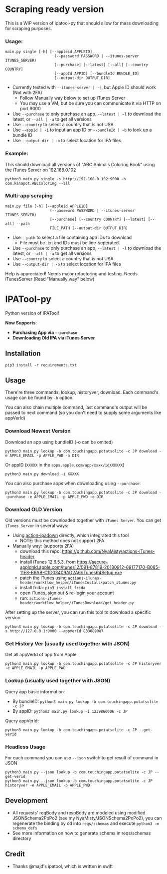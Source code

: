 # Scraping ready version
This is a WIP version of ipatool-py that should allow for mass downloading for scraping purposes.

### Usage:
```
main.py single [-h] [--appleid APPLEID]
                      (--password PASSWORD | --itunes-server ITUNES_SERVER)
                      [--purchase] [--latest] [--all] [--country COUNTRY]
                      [--appId APPID] [--bundleId BUNDLE_ID]
                      [--output-dir OUTPUT_DIR]
```

- Currently tested with `--itunes-server | -s`, but Apple ID should work (Not with 2FA)
	- Follow Manually way below to set up iTunes Server
	- You may use a VM, but be sure you can communicate it via HTTP on port 9000
- Use `--purchase` to only purchase an app, `--latest | -l` to download the latest, or `--all | -a` to get all versions
- Use `--country` to select a country that is not USA
- Use `--appId | -i` to input an app ID or `--bundleId | -b` to look up a bundle ID
- Use `--output-dir | -o` to select location for IPA files

### Example:
This should download all versions of "ABC Animals Coloring Book" using the iTunes Server on 192.168.0.102
```
python3 main.py single -s http://192.168.0.102:9000 -b com.kanapot.ABCColoring --all
```

### Multi-app scraping
```
main.py file [-h] [--appleid APPLEID]
                    (--password PASSWORD | --itunes-server ITUNES_SERVER)
                    [--purchase] [--country COUNTRY] [--latest] [--all] --path
                    FILE_PATH [--output-dir OUTPUT_DIR]

```
- Use `--path` to select a file containing app IDs to download
	- File must be .txt and IDs must be line-seperated.
- Use `--purchase` to only purchase an app, `--latest | -l` to download the latest, or `--all | -a` to get all versions
- Use `--country` to select a country that is not USA
- Use `--output-dir | -o` to select location for IPA files

Help is appreciated! Needs major refactoring and testing.
Needs iTunesServer (Read "Manually way" below) 

# IPATool-py

Python version of IPATool! 

**Now Supports**:
  - **Purchasing App via `--purchase`**
  - **Downloading Old IPA via iTunes Server**

## Installation

```
pip3 install -r requirements.txt
```

## Usage

There're three commands: lookup, historyver, download. Each command's usage can be found by `-h` option.

You can also chain multiple command, last command's output will be passed to next command (so you don't need to supply some arguments like appVerId)

### Download Newest Version

Download an app using bundleID (-o can be omited)
```
python3 main.py lookup -b com.touchingapp.potatsolite -c JP download -e APPLE_EMAIL -p APPLE_PWD -o DIR
```

Or appID (`XXXXX` in the `apps.apple.com/app/xxxx/idXXXXXX`)
```
python3 main.py download -i XXXXX
```

You can also purchase apps when downloading using `--purchase`:
```
python3 main.py lookup -b com.touchingapp.potatsolite -c JP download --purchase -e APPLE_EMAIL -p APPLE_PWD -o DIR
```

### Download OLD Version

Old versions must be downloaded together with `iTunes Server`. You can get `iTunes Server` in several ways:
- Using [action-ipadown](https://github.com/NyaMisty/action-ipadown) directly, which integrated this tool
    - NOTE: this method does not support 2FA
- Manually way: (supports 2FA)
    - download this repo: https://github.com/NyaMisty/actions-iTunes-header
    - install iTunes 12.6.5.3, from https://secure-appldnld.apple.com/itunes12/091-87819-20180912-69177170-B085-11E8-B6AB-C1D03409AD2A6/iTunes64Setup.exe
    - patch the iTunes using `actions-iTunes-header/workflow_helper/iTunesInstall/patch_itunes.py`
    - install frida: `pip3 install frida`
    - open iTunes, sign out & re-login your account
    - run: `actions-iTunes-header/workflow_helper/iTunesDownload/get_header.py`

After setting up the server, you can run this tool to download a specific version
```
python3 main.py lookup -b com.touchingapp.potatsolite -c JP download -s http://127.0.0.1:9000 --appVerId 833889087
```

### Get History Ver (usually used together with JSON)

Get all appVerId of app from Apple
```
python3 main.py lookup -b com.touchingapp.potatsolite -c JP historyver -e APPLE_EMAIL -p APPLE_PWD
```

### Lookup (usually used together with JSON)

Query app basic information:
- By bundleID: `python3 main.py lookup -b com.touchingapp.potatsolite -c JP`
- By appID: `python3 main.py lookup -i 1239860606 -c JP`

Query appVerId:
```
python3 main.py lookup -b com.touchingapp.potatsolite -c JP --get-verid
```

### Headless Usage

For each command you can use `--json` switch to get result of command in JSON

```
python3 main.py --json lookup -b com.touchingapp.potatsolite -c JP --get-verid
python3 main.py --json lookup -b com.touchingapp.potatsolite -c JP historyver -e APPLE_EMAIL -p APPLE_PWD
```

## Development

- All requests' reqBody and respBody are modeled using modified JSONSchema2PoPo2 (see my NyaMisty/JSONSchema2PoPo2), you can regenerate the binding by cd into `reqs/schemas` and execute `python3 -m schema_defs`
- See more information on how to generate schema in reqs/schemas directory

## Credit

- Thanks @majd's ipatool, which is written in swift
